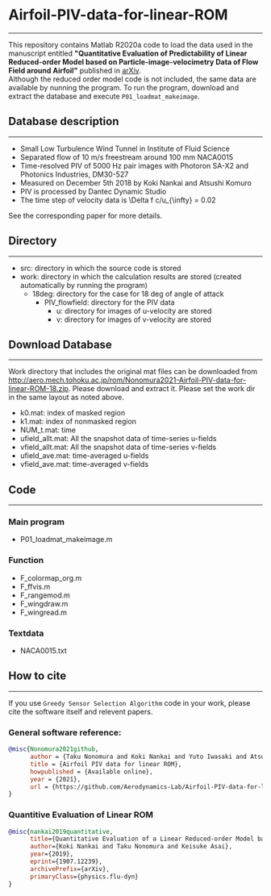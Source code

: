# Airfoil-PIV-data-for-linear-ROM
<!-- Last modified: 2021/04/03 -->
---
This repository contains Matlab R2020a code to load the data used in the manuscript entitled __"Quantitative Evaluation of Predictability of Linear Reduced-order Model based on Particle-image-velocimetry Data of Flow Field around Airfoil"__ published in [arXiv](https://arxiv.org/abs/1907.12239).  
Although the reduced order model code is not included, the same data are available by nunning the program. 
To run the program, download and extract the database and execute `P01_loadmat_makeimage`.  

## Database description
---
- Small Low Turbulence Wind Tunnel in Institute of Fluid Science
- Separated flow of 10 m/s freestream around 100 mm NACA0015
- Time-resolved PIV of 5000 Hz pair images with Photoron SA-X2 and Photonics Industries, DM30-527
- Measured on December 5th 2018 by Koki Nankai and Atsushi Komuro
- PIV is processed by Dantec Dynamic Studio
- The time step of velocity data is \Delta f c/u_{\infty} = 0.02 

See the corresponding paper for more details.

## Directory
---
- src: directory in which the source code is stored  
- work: directory in which the calculation results are stored (created automatically by running the program)  
  - 18deg: directory for the case for 18 deg of angle of attack
    - PIV_flowfield: directory for the PIV data  
      - u: directory for images of u-velocity are stored
      - v: directory for images of v-velocity are stored
  
## Download Database  
---
Work directory that includes the original mat files can be downloaded from http://aero.mech.tohoku.ac.jp/rom/Nonomura2021-Airfoil-PIV-data-for-linear-ROM-18.zip.
Please download and extract it. Please set the work dir in the same layout as noted above.
 - k0.mat: index of masked region
 - k1.mat: index of nonmasked region
 - NUM_t.mat: time
 - ufield_allt.mat: All the snapshot data of time-series u-fields
 - vfield_allt.mat: All the snapshot data of time-series v-fields
 - ufield_ave.mat: time-averaged u-fields
 - vfield_ave.mat: time-averaged v-fields

## Code  
---
### Main program  
- P01_loadmat_makeimage.m  

### Function  
- F_colormap_org.m  
- F_ffvis.m  
- F_rangemod.m  
- F_wingdraw.m  
- F_wingread.m  

### Textdata  
- NACA0015.txt

## How to cite  
---
If you use `Greedy Sensor Selection Algorithm` code in your work, please cite the software itself and relevent papers.  
### General software reference:  
``` bibtex
@misc{Nonomura2021github,
      author = {Taku Nonomura and Koki Nankai and Yuto Iwasaki and Atsushi Komuro and Keisuke Asai},
      title = {Airfoil PIV data for linear ROM},
      howpublished = {Available online},
      year = {2021},
      url = {https://github.com/Aerodynamics-Lab/Airfoil-PIV-data-for-linear-ROM}
}
```  

### Quantitive Evaluation of Linear ROM
``` bibtex
@misc{nankai2019quantitative,
      title={Quantitative Evaluation of a Linear Reduced-order Model based on Particle-image-velocimetry Data of Flow Field around Airfoil}, 
      author={Koki Nankai and Taku Nonomura and Keisuke Asai},
      year={2019},
      eprint={1907.12239},
      archivePrefix={arXiv},
      primaryClass={physics.flu-dyn}
}
```
